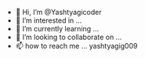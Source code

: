 - 👋 Hi, I’m @Yashtyagicoder
- 👀 I’m interested in ...
- 🌱 I’m currently learning ... 
- 💞️ I’m looking to collaborate on ...
- 📫 how to reach me ... yashtyagig009

<!---
Yashtyagicoder/Yashtyagicoder is a ✨ special ✨ repository because its `README.md` (this file) appears on your GitHub profile.
You can click the Preview link to take a look at your changes.
--->
